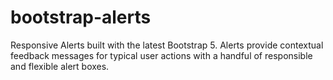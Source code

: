 # bootstrap-alerts
Responsive Alerts built with the latest Bootstrap 5. Alerts provide contextual feedback messages for typical user actions with a handful of responsible and flexible alert boxes.
